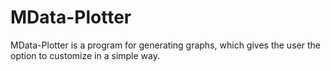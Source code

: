 # MData-Plotter
MData-Plotter is a program for generating graphs, which gives the user the option to customize in a simple way.
